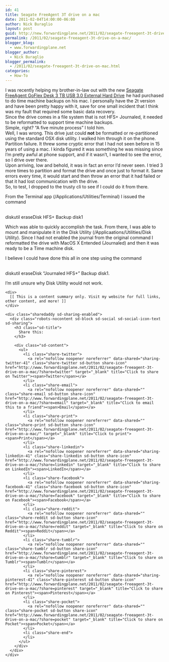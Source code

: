 ```yaml
---
id: 41
title: Seagate FreeAgent 3T drive on a mac
date: 2011-02-04T14:00:00-06:00
author: Nick Buraglio
layout: post
guid: http://new.forwardingplane.net/2011/02/seagate-freeagent-3t-drive-on-a-mac/
permalink: /2011/02/seagate-freeagent-3t-drive-on-a-mac/
blogger_blog:
  - www.forwardingplane.net
blogger_author:
  - Nick Buraglio
blogger_permalink:
  - /2011/02/seagate-freeagent-3t-drive-on-mac.html
categories:
  - How-To
---
```

I was recently helping my brother-in-law out with the new [Seagate FreeAgent GoFlex Desk 3 TB USB 3.0 External Hard Drive](http://www.amazon.com/gp/product/B0045JLPNI?ie=UTF8&tag=nickburaglioc-20&linkCode=as2&camp=1789&creative=390957&creativeASIN=B0045JLPNI)<img src="http://www.assoc-amazon.com/e/ir?t=nickburaglioc-20&#038;l=as2&#038;o=1&#038;a=B0045JLPNI" width="1" height="1" border="0" alt="" style="border:none !important; margin:0px !important;" /> he had purchased to do time machine backups on his mac. I personally have the 2t version and have been pretty happy with it, save for one small incident that I think was my fault that required some basic data recovery.  
Since the drive comes in a file system that is not HFS+ Journaled, it needed to be reformatted to support time machine backups.  
Simple, right? &#8220;A five minute process&#8221; I told him.  
Well, I was wrong. This drive just could <span style="font-weight:bold;">not</span> be formatted or re-partitioned using the standard OSX disk utility. I walked him through it on the phone. Partition failure. It threw some cryptic error that I had not seen before in 15 years of using a mac. I kinda figured it was something he was missing since I&#8217;m pretty awful at phone support, and if it wasn&#8217;t, I wanted to see the error, so I drive over there.  
Upon arriving, low and behold, it was in fact an error I&#8217;d never seen. I tried 3 more times to partition and format the drive and once just to format it. Same errors every time, it would start and then throw an error that it had failed or that it had lost communication with the drive.  
So, to test, I dropped to the trusty cli to see if I could do it from there.

From the Terminal app (/Applications/Utilities/Terminal) I issued the command 

<div>
  <span><br /></span>
</div>

<div>
  <span>diskutil eraseDisk HFS+ Backup disk1</span></p> 
  
  <p>
    Which was able to quickly accomplish the task. From there, I was able to mount and manipulate it in the Disk Utility (/Applicaations/Utilities/Disk Utility). Since I had not enabled the journal from the original command I reformatted the drive with MacOS X Entended (Journaled) and then it was ready to be a Time machine disk.
  </p>
  
  <p>
    I believe I could have done this all in one step using the command
  </p>
</div>

<div>
  <span><br /></span>
</div>

<div>
  <span><span>diskutil eraseDisk &#8220;Journaled HFS+&#8221; Backup disk1</span>.</span></p>
</div>

<div>
  I&#8217;m still unsure why Disk Utility would not work.</p> 
  
  <p>
    </div> 
    
    <div>
      [[ This is a content summary only. Visit my website for full links, other content, and more! ]]
    </div>
    
    <div class="sharedaddy sd-sharing-enabled">
      <div class="robots-nocontent sd-block sd-social sd-social-icon-text sd-sharing">
        <h3 class="sd-title">
          Share this:
        </h3>
        
        <div class="sd-content">
          <ul>
            <li class="share-twitter">
              <a rel="nofollow noopener noreferrer" data-shared="sharing-twitter-41" class="share-twitter sd-button share-icon" href="http://www.forwardingplane.net/2011/02/seagate-freeagent-3t-drive-on-a-mac/?share=twitter" target="_blank" title="Click to share on Twitter"><span>Twitter</span></a>
            </li>
            <li class="share-email">
              <a rel="nofollow noopener noreferrer" data-shared="" class="share-email sd-button share-icon" href="http://www.forwardingplane.net/2011/02/seagate-freeagent-3t-drive-on-a-mac/?share=email" target="_blank" title="Click to email this to a friend"><span>Email</span></a>
            </li>
            <li class="share-print">
              <a rel="nofollow noopener noreferrer" data-shared="" class="share-print sd-button share-icon" href="http://www.forwardingplane.net/2011/02/seagate-freeagent-3t-drive-on-a-mac/" target="_blank" title="Click to print"><span>Print</span></a>
            </li>
            <li class="share-linkedin">
              <a rel="nofollow noopener noreferrer" data-shared="sharing-linkedin-41" class="share-linkedin sd-button share-icon" href="http://www.forwardingplane.net/2011/02/seagate-freeagent-3t-drive-on-a-mac/?share=linkedin" target="_blank" title="Click to share on LinkedIn"><span>LinkedIn</span></a>
            </li>
            <li class="share-facebook">
              <a rel="nofollow noopener noreferrer" data-shared="sharing-facebook-41" class="share-facebook sd-button share-icon" href="http://www.forwardingplane.net/2011/02/seagate-freeagent-3t-drive-on-a-mac/?share=facebook" target="_blank" title="Click to share on Facebook"><span>Facebook</span></a>
            </li>
            <li class="share-reddit">
              <a rel="nofollow noopener noreferrer" data-shared="" class="share-reddit sd-button share-icon" href="http://www.forwardingplane.net/2011/02/seagate-freeagent-3t-drive-on-a-mac/?share=reddit" target="_blank" title="Click to share on Reddit"><span>Reddit</span></a>
            </li>
            <li class="share-tumblr">
              <a rel="nofollow noopener noreferrer" data-shared="" class="share-tumblr sd-button share-icon" href="http://www.forwardingplane.net/2011/02/seagate-freeagent-3t-drive-on-a-mac/?share=tumblr" target="_blank" title="Click to share on Tumblr"><span>Tumblr</span></a>
            </li>
            <li class="share-pinterest">
              <a rel="nofollow noopener noreferrer" data-shared="sharing-pinterest-41" class="share-pinterest sd-button share-icon" href="http://www.forwardingplane.net/2011/02/seagate-freeagent-3t-drive-on-a-mac/?share=pinterest" target="_blank" title="Click to share on Pinterest"><span>Pinterest</span></a>
            </li>
            <li class="share-pocket">
              <a rel="nofollow noopener noreferrer" data-shared="" class="share-pocket sd-button share-icon" href="http://www.forwardingplane.net/2011/02/seagate-freeagent-3t-drive-on-a-mac/?share=pocket" target="_blank" title="Click to share on Pocket"><span>Pocket</span></a>
            </li>
            <li class="share-end">
            </li>
          </ul>
        </div>
      </div>
    </div>
